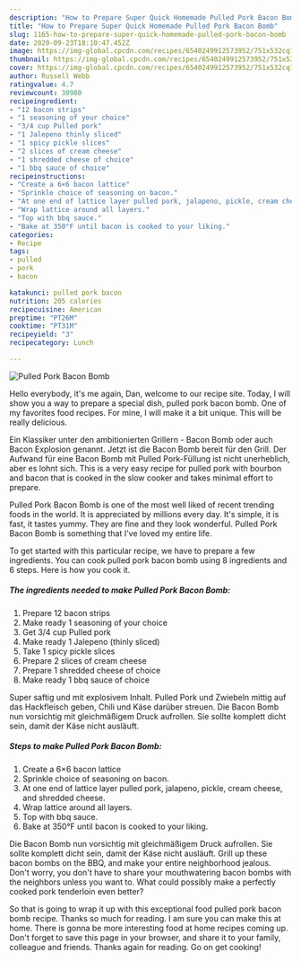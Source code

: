 ```yaml
---
description: "How to Prepare Super Quick Homemade Pulled Pork Bacon Bomb"
title: "How to Prepare Super Quick Homemade Pulled Pork Bacon Bomb"
slug: 1165-how-to-prepare-super-quick-homemade-pulled-pork-bacon-bomb
date: 2020-09-23T18:10:47.452Z
image: https://img-global.cpcdn.com/recipes/6540249912573952/751x532cq70/pulled-pork-bacon-bomb-recipe-main-photo.jpg
thumbnail: https://img-global.cpcdn.com/recipes/6540249912573952/751x532cq70/pulled-pork-bacon-bomb-recipe-main-photo.jpg
cover: https://img-global.cpcdn.com/recipes/6540249912573952/751x532cq70/pulled-pork-bacon-bomb-recipe-main-photo.jpg
author: Russell Webb
ratingvalue: 4.7
reviewcount: 30980
recipeingredient:
- "12 bacon strips"
- "1 seasoning of your choice"
- "3/4 cup Pulled pork"
- "1 Jalepeno thinly sliced"
- "1 spicy pickle slices"
- "2 slices of cream cheese"
- "1 shredded cheese of choice"
- "1 bbq sauce of choice"
recipeinstructions:
- "Create a 6×6 bacon lattice"
- "Sprinkle choice of seasoning on bacon."
- "At one end of lattice layer pulled pork, jalapeno, pickle, cream cheese, and shredded cheese."
- "Wrap lattice around all layers."
- "Top with bbq sauce."
- "Bake at 350°F until bacon is cooked to your liking."
categories:
- Recipe
tags:
- pulled
- pork
- bacon

katakunci: pulled pork bacon 
nutrition: 205 calories
recipecuisine: American
preptime: "PT26M"
cooktime: "PT31M"
recipeyield: "3"
recipecategory: Lunch

---
```



![Pulled Pork Bacon Bomb](https://img-global.cpcdn.com/recipes/6540249912573952/751x532cq70/pulled-pork-bacon-bomb-recipe-main-photo.jpg)

Hello everybody, it's me again, Dan, welcome to our recipe site. Today, I will show you a way to prepare a special dish, pulled pork bacon bomb. One of my favorites food recipes. For mine, I will make it a bit unique. This will be really delicious.

Ein Klassiker unter den ambitionierten Grillern - Bacon Bomb oder auch Bacon Explosion genannt. Jetzt ist die Bacon Bomb bereit für den Grill. Der Aufwand für eine Bacon Bomb mit Pulled Pork-Füllung ist nicht unerheblich, aber es lohnt sich. This is a very easy recipe for pulled pork with bourbon and bacon that is cooked in the slow cooker and takes minimal effort to prepare.

Pulled Pork Bacon Bomb is one of the most well liked of recent trending foods in the world. It is appreciated by millions every day. It's simple, it is fast, it tastes yummy. They are fine and they look wonderful. Pulled Pork Bacon Bomb is something that I've loved my entire life.


To get started with this particular recipe, we have to prepare a few ingredients. You can cook pulled pork bacon bomb using 8 ingredients and 6 steps. Here is how you cook it.

<!--inarticleads1-->

##### The ingredients needed to make Pulled Pork Bacon Bomb:

1. Prepare 12 bacon strips
1. Make ready 1 seasoning of your choice
1. Get 3/4 cup Pulled pork
1. Make ready 1 Jalepeno (thinly sliced)
1. Take 1 spicy pickle slices
1. Prepare 2 slices of cream cheese
1. Prepare 1 shredded cheese of choice
1. Make ready 1 bbq sauce of choice


Super saftig und mit explosivem Inhalt. Pulled Pork und Zwiebeln mittig auf das Hackfleisch geben, Chili und Käse darüber streuen. Die Bacon Bomb nun vorsichtig mit gleichmäßigem Druck aufrollen. Sie sollte komplett dicht sein, damit der Käse nicht ausläuft. 

<!--inarticleads2-->

##### Steps to make Pulled Pork Bacon Bomb:

1. Create a 6×6 bacon lattice
1. Sprinkle choice of seasoning on bacon.
1. At one end of lattice layer pulled pork, jalapeno, pickle, cream cheese, and shredded cheese.
1. Wrap lattice around all layers.
1. Top with bbq sauce.
1. Bake at 350°F until bacon is cooked to your liking.


Die Bacon Bomb nun vorsichtig mit gleichmäßigem Druck aufrollen. Sie sollte komplett dicht sein, damit der Käse nicht ausläuft. Grill up these bacon bombs on the BBQ, and make your entire neighborhood jealous. Don&#39;t worry, you don&#39;t have to share your mouthwatering bacon bombs with the neighbors unless you want to. What could possibly make a perfectly cooked pork tenderloin even better? 

So that is going to wrap it up with this exceptional food pulled pork bacon bomb recipe. Thanks so much for reading. I am sure you can make this at home. There is gonna be more interesting food at home recipes coming up. Don't forget to save this page in your browser, and share it to your family, colleague and friends. Thanks again for reading. Go on get cooking!
